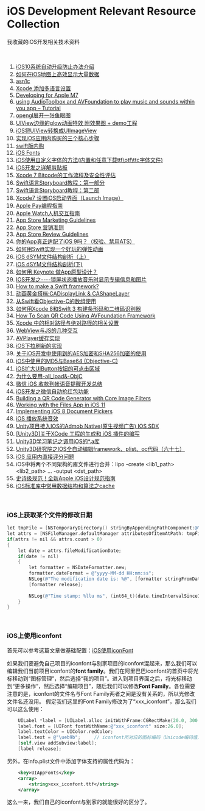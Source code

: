 # iOS Development Relevant Resource Collection
我收藏的iOS开发相关技术资料

<br />

1. [iOS10系统自动升级防止办法介绍](https://m.cr173.com/w/115259)
1. [如何在iOS地图上高效显示大量数据](http://www.cocoachina.com/gamedev/misc/2013/1216/7548.html)
1. [asn1c](https://github.com/vlm/asn1c/blob/master/INSTALL.md)
1. [Xcode 添加多语言设置](https://www.bobolee.me/xcode-project-support-international.html)
1. [Developing for Apple M7](http://conradstoll.com/blog/2013/11/24/developing-for-the-m7)
1. [using AudioToolbox and AVFoundation to play music and sounds within you app – Tutorial](http://www.xappsoftware.com/wordpress/2013/12/05/ios-sdk-using-audiotoolbox-and-avfoundation-to-play-music-and-sounds-within-you-app-tutorial/)
1. [opengl展开一张鱼眼图](http://www.cocoachina.com/bbs/read.php?tid=177145)
1. [UIView边缘的glow动画特效 附效果图 + demo工程](http://www.cocoachina.com/bbs/read.php?tid=176102)
1. [iOS将UIView转换成UIImageView](https://blog.csdn.net/ICHENKE/article/details/49181355)
1. [实现iOS应用内购买的三个核心步骤](http://blog.csdn.net/nimingzhe2008/article/details/19759589)
1. [swift版内购](http://www.cnblogs.com/helloandroid/p/4613683.html)
1. [iOS Fonts](http://iosfonts.com)
1. [iOS使用自定义字体的方法(内置和任意下载ttf\otf\ttc字体文件)](https://blog.csdn.net/liuyang11908/article/details/62044319)
1. [iOS开发之详解剪贴板](http://blog.csdn.net/zhuqilin0/article/details/6661044)
1. [Xcode 7 Bitcode的工作流程及安全性评估](http://www.cocoachina.com/ios/20151218/14744.html)
1. [Swift语言Storyboard教程：第一部分](http://www.cocoachina.com/swift/20150112/10892.html)
1. [Swift语言Storyboard教程：第二部](http://www.cocoachina.com/swift/20150114/10924.html)
1. [Xcode7 设置iOS启动界面（Launch Image）](https://www.jianshu.com/p/a3315f6896a7)
1. [Apple Pay编程指南](http://www.cocoachina.com/ios/20150126/11019.html)
1. [Apple Watch人机交互指南](http://www.cocoachina.com/design/20150312/10314.html)
1. [App Store Marketing Guidelines](https://developer.apple.com/app-store/marketing/guidelines/)
1. [App Store 营销准则](https://developer.apple.com/app-store/marketing/guidelines/cn/)
1. [App Store Review Guidelines](https://developer.apple.com/app-store/review/guidelines/)
1. [你的App真正适配了iOS 9吗？（校验、禁用ATS）](http://www.csdn.net/article/2015-09-11/2825675)
1. [如何用Swift实现一个好玩的弹性动画](http://www.cocoachina.com/swift/20150911/13215.html)
1. [iOS dSYM文件结构剖析（上）](http://www.csdn.net/article/2015-08-04/2825369)
1. [iOS dSYM文件结构剖析(下)](http://blog.csdn.net/MaximLi/article/details/47300171)
1. [如何用 Keynote 做App原型设计？](http://www.cocoachina.com/design/20141023/10017.html)
1. [IOS开发之----锁屏状态播放音乐时显示专辑信息和图片](http://blog.sina.com.cn/s/blog_71715bf801019xxr.html)
1. [How to make a Swift framework?](https://theswiftdev.com/2017/10/23/how-to-make-a-swift-framework/)
1. [动画黄金搭档:CADisplayLink & CAShapeLayer](http://www.cocoachina.com/ios/20161202/18252.html)
1. [从Swift看Objective-C的数组使用](http://www.cocoachina.com/ios/20161222/18420.html)
1. [如何用Xcode 8和Swift 3 构建条形码和二维码识别器](http://www.cocoachina.com/ios/20161228/18394.html)
1. [How To Scan QR Code Using AVFoundation Framework](https://www.appcoda.com/qr-code-ios-programming-tutorial/)
1. [Xcode 中的相对路径与绝对路径的相关设置](http://www.cnblogs.com/sandyzhang/p/5639586.html)
1. [WebView与JS的几种交互](http://www.jianshu.com/p/0042d8eb67c0)
1. [AVPlayer缓存实现](http://www.cnblogs.com/graveliang/p/5711783.html)
1. [iOS下拉刷新的实现](http://www.jianshu.com/p/423150df669d)
1. [关于iOS开发中使用到的AES加密和SHA256加密的使用](http://blog.csdn.net/codingfire/article/details/50384986)
1. [iOS中使用的MD5与Base64 (Objective-C)](https://www.jianshu.com/p/bdcd1c5f2685)
1. [iOS扩大UIButton按钮的可点击区域](https://my.oschina.net/zhxx/blog/833549?utm_medium=referral)
1. [为什么要用-all_load&-ObjC](http://www.cocoachina.com/bbs/read.php?tid=141097)
1. [微信 iOS 收款到帐语音提醒开发总结](http://geek.csdn.net/news/detail/235961)
1. [iOS开发之微信自动抢红包功能](http://blog.csdn.net/zhonggaorong/article/details/51224813)
1. [Building a QR Code Generator with Core Image Filters](https://www.appcoda.com/qr-code-generator-tutorial/)
1. [Working with the Files App in iOS 11](https://www.bignerdranch.com/blog/working-with-the-files-app-in-ios-11/)
1. [Implementing iOS 8 Document Pickers](https://www.macstories.net/tutorials/implementing-ios-8-document-pickers/)
1. [iOS 播放系统音效](https://blog.csdn.net/zhangdalang/article/details/53906910)
1. [Unity项目接入IOS的Admob Native(原生视频广告) IOS SDK](https://blog.csdn.net/qq_39108767/article/details/84426400)
1. [\[Unity3D\]关于XCode 工程的生成和 iOS 插件的编写](https://www.jianshu.com/p/ac37de27b404)
1. [Unity3D学习笔记之调用iOS的*.a库](https://gameinstitute.qq.com/community/detail/111853)
1. [Unity3D研究院之IOS全自动编辑framework、plist、oc代码（六十七）](https://blog.csdn.net/anypkv/article/details/72303571)
1. [iOS 应用内直接评分问题](https://blog.csdn.net/a18337101357/article/details/80282891)
1. iOS中将两个不同架构的库文件进行合并：lipo -create <lib1_path> <lib2_path> ... -output <dst_path>
1. [史诗级规范！全新Apple iOS设计规范指南](https://www.toutiao.com/a6745640758742614535/)
1. [iOS标准库中常用数据结构和算法之cache](https://www.toutiao.com/a6745643341427245571/)

<br/>

### iOS上获取某个文件的修改日期

```objectivec
let tmpFile = [NSTemporaryDirectory() stringByAppendingPathComponent:@"a.txt"];
let attrs = [NSFileManager.defaultManager attributesOfItemAtPath: tmpFile error:NULL];
if(attrs != nil && attrs.count > 0)
{
    let date = attrs.fileModificationDate;
    if(date != nil)
    {
        let formatter = NSDateFormatter.new;
        formatter.dateFormat = @"yyyy-MM-dd HH:mm:ss";
        NSLog(@"The modification date is: %@", [formatter stringFromDate:date]);
        [formatter release];
        
        NSLog(@"Time stamp: %llu ms", (int64_t)(date.timeIntervalSince1970 * 1000.0));
    }
}
```

<br />

### iOS上使用iconfont

首先可以参考这篇文章做基础配置：[iOS使用iconFont](https://www.jianshu.com/p/36007fc8ba10)

如果我们要避免自己项目的iconfont与别家项目的iconfont混起来，那么我们可以编辑我们当前项目iconfont的**font family**。我们在阿里巴巴iconfont的首页中将光标移动到“图标管理”，然后选择“我的项目”。进入到项目界面之后，将光标移动到“更多操作”，然后选择“编辑项目”，随后我们可以修改**Font Family**。各位需要注意的是，iconfont的文件名与Font Family两者之间是没有关系的，所以光修改文件名还没用。
假定我们这里的Font Family修改为了“xxx_iconfont”，那么我们可以这么使用：
```objectivec
    UILabel *label = [UILabel.alloc initWithFrame:CGRectMake(20.0, 300.0, 30.0, 30.0)];
    label.font = [UIFont fontWithName:@"xxx_iconfont" size:26.0];
    label.textColor = UIColor.redColor;
    label.text = @"\ueb9b";     // iconfont所对应的图标编码（Unicode编码值）
    [self.view addSubview:label];
    [label release];
```

另外，在info.plist文件中添加字体支持的属性代码为：
```xml
	<key>UIAppFonts</key>
	<array>
		<string>xxx_iconfont.ttf</string>
	</array>
```

这么一来，我们自己的iconfont与别家的就能很好的区分了。

